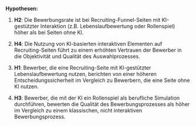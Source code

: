 **Hypothesen:**

1. **H2**: Die Bewerbungsrate ist bei Recruiting-Funnel-Seiten mit KI-gestützter Interaktion (z.B. Lebenslaufbewertung oder Rollenspiel) höher als bei Seiten ohne KI.
    
2. **H4**: Die Nutzung von KI-basierten interaktiven Elementen auf Recruiting-Seiten führt zu einem erhöhten Vertrauen der Bewerber in die Objektivität und Qualität des Auswahlprozesses.
    
3. **H1**: Bewerber, die eine Recruiting-Seite mit KI-gestützter Lebenslaufbewertung nutzen, berichten von einer höheren Entscheidungssicherheit im Vergleich zu Bewerbern, die eine Seite ohne KI nutzen.
    
4. **H3**: Bewerber, die mit der KI ein Rollenspiel als berufliche Simulation durchführen, bewerten die Qualität des Bewerbungsprozesses als höher im Vergleich zu einem klassischen, nicht interaktiven Bewerbungsprozess.